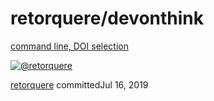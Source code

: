 # retorquere/devonthink

 [command line, DOI selection](https://github.com/retorquere/devonthink/commit/9ec7f528306d8d214d51943f563b379362f99ca6)

 [![@retorquere](https://avatars.githubusercontent.com/u/132108?s=60&u=660d3aaac9eb2eb63d2a45be99daf73b8922002e&v=4)](https://github.com/retorquere)

[retorquere](retorquere-devonthink-9.md) committedJul 16, 2019

